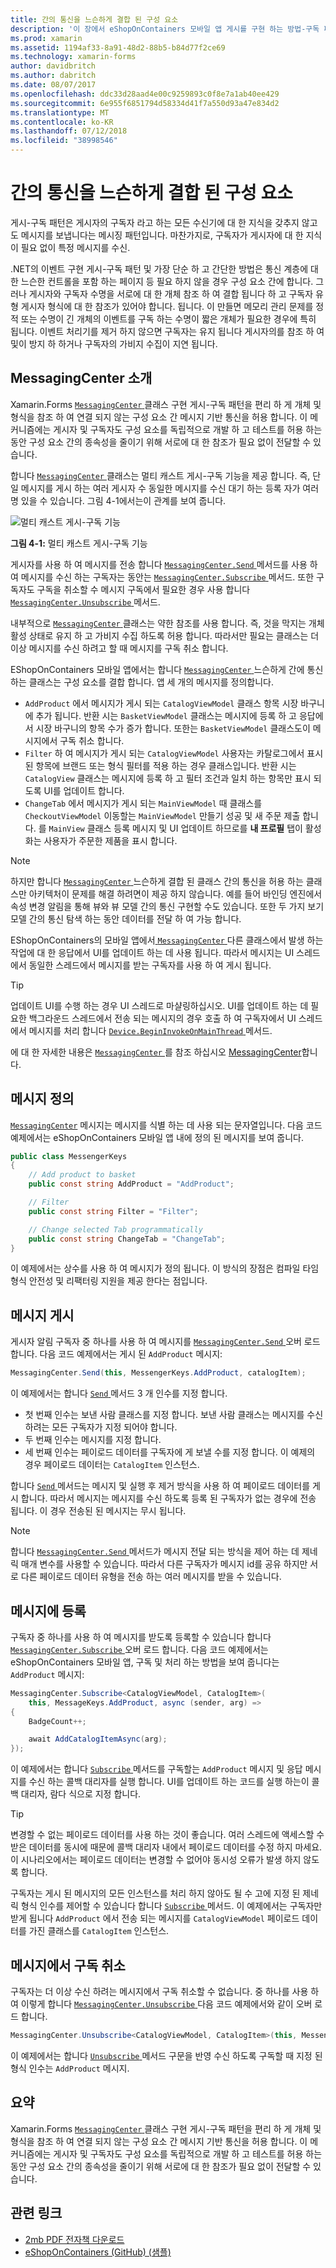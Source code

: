 ```yaml
---
title: 간의 통신을 느슨하게 결합 된 구성 요소
description: '이 장에서 eShopOnContainers 모바일 앱 게시를 구현 하는 방법-구독 패턴을 편리 하 게 개체 및 형식을 참조 하 여 연결 되지 않는 구성 요소 간 메시지 기반 통신을 허용 '
ms.prod: xamarin
ms.assetid: 1194af33-8a91-48d2-88b5-b84d77f2ce69
ms.technology: xamarin-forms
author: davidbritch
ms.author: dabritch
ms.date: 08/07/2017
ms.openlocfilehash: ddc33d28aad4e00c9259893c0f8e7a1ab40ee429
ms.sourcegitcommit: 6e955f6851794d58334d41f7a550d93a47e834d2
ms.translationtype: MT
ms.contentlocale: ko-KR
ms.lasthandoff: 07/12/2018
ms.locfileid: "38998546"
---
```

# <a name="communicating-between-loosely-coupled-components"></a>간의 통신을 느슨하게 결합 된 구성 요소

게시-구독 패턴은 게시자의 구독자 라고 하는 모든 수신기에 대 한 지식을 갖추지 않고도 메시지를 보냅니다는 메시징 패턴입니다. 마찬가지로, 구독자가 게시자에 대 한 지식이 필요 없이 특정 메시지를 수신.

.NET의 이벤트 구현 게시-구독 패턴 및 가장 단순 하 고 간단한 방법은 통신 계층에 대 한 느슨한 컨트롤을 포함 하는 페이지 등 필요 하지 않을 경우 구성 요소 간에 합니다. 그러나 게시자와 구독자 수명을 서로에 대 한 개체 참조 하 여 결합 됩니다 하 고 구독자 유형 게시자 형식에 대 한 참조가 있어야 합니다. 됩니다. 이 만들면 메모리 관리 문제를 정적 또는 수명이 긴 개체의 이벤트를 구독 하는 수명이 짧은 개체가 필요한 경우에 특히 됩니다. 이벤트 처리기를 제거 하지 않으면 구독자는 유지 됩니다 게시자의를 참조 하 여 및이 방지 하 하거나 구독자의 가비지 수집이 지연 됩니다.

## <a name="introduction-to-messagingcenter"></a>MessagingCenter 소개

Xamarin.Forms [ `MessagingCenter` ](xref:Xamarin.Forms.MessagingCenter) 클래스 구현 게시-구독 패턴을 편리 하 게 개체 및 형식을 참조 하 여 연결 되지 않는 구성 요소 간 메시지 기반 통신을 허용 합니다. 이 메커니즘에는 게시자 및 구독자도 구성 요소를 독립적으로 개발 하 고 테스트를 허용 하는 동안 구성 요소 간의 종속성을 줄이기 위해 서로에 대 한 참조가 필요 없이 전달할 수 있습니다.

합니다 [ `MessagingCenter` ](xref:Xamarin.Forms.MessagingCenter) 클래스는 멀티 캐스트 게시-구독 기능을 제공 합니다. 즉, 단일 메시지를 게시 하는 여러 게시자 수 동일한 메시지를 수신 대기 하는 등록 자가 여러 명 있을 수 있습니다. 그림 4-1에서는이 관계를 보여 줍니다.

![](communicating-between-loosely-coupled-components-images/messagingcenter.png "멀티 캐스트 게시-구독 기능")

**그림 4-1:** 멀티 캐스트 게시-구독 기능

게시자를 사용 하 여 메시지를 전송 합니다 [ `MessagingCenter.Send` ](xref:Xamarin.Forms.MessagingCenter.Send*) 메서드를 사용 하 여 메시지를 수신 하는 구독자는 동안는 [ `MessagingCenter.Subscribe` ](xref:Xamarin.Forms.MessagingCenter.Subscribe*) 메서드. 또한 구독자도 구독을 취소할 수 메시지 구독에서 필요한 경우 사용 합니다 [ `MessagingCenter.Unsubscribe` ](xref:Xamarin.Forms.MessagingCenter.Unsubscribe*) 메서드.

내부적으로 [ `MessagingCenter` ](xref:Xamarin.Forms.MessagingCenter) 클래스는 약한 참조를 사용 합니다. 즉, 것을 막지는 개체 활성 상태로 유지 하 고 가비지 수집 하도록 허용 합니다. 따라서만 필요는 클래스는 더 이상 메시지를 수신 하려고 할 때 메시지를 구독 취소 합니다.

EShopOnContainers 모바일 앱에서는 합니다 [ `MessagingCenter` ](xref:Xamarin.Forms.MessagingCenter) 느슨하게 간에 통신 하는 클래스는 구성 요소를 결합 합니다. 앱 세 개의 메시지를 정의합니다.

-   `AddProduct` 에서 메시지가 게시 되는 `CatalogViewModel` 클래스 항목 시장 바구니에 추가 됩니다. 반환 시는 `BasketViewModel` 클래스는 메시지에 등록 하 고 응답에서 시장 바구니의 항목 수가 증가 합니다. 또한는 `BasketViewModel` 클래스도이 메시지에서 구독 취소 합니다.
-   `Filter` 하 여 메시지가 게시 되는 `CatalogViewModel` 사용자는 카탈로그에서 표시 된 항목에 브랜드 또는 형식 필터를 적용 하는 경우 클래스입니다. 반환 시는 `CatalogView` 클래스는 메시지에 등록 하 고 필터 조건과 일치 하는 항목만 표시 되도록 UI를 업데이트 합니다.
-   `ChangeTab` 에서 메시지가 게시 되는 `MainViewModel` 때 클래스를 `CheckoutViewModel` 이동할는 `MainViewModel` 만들기 성공 및 새 주문 제출 합니다. 를 `MainView` 클래스 등록 메시지 및 UI 업데이트 하므로를 **내 프로필** 탭이 활성화는 사용자가 주문한 제품을 표시 합니다.

> [!NOTE]
> 하지만 합니다 [ `MessagingCenter` ](xref:Xamarin.Forms.MessagingCenter) 느슨하게 결합 된 클래스 간의 통신을 허용 하는 클래스만 아키텍처이 문제를 해결 하려면이 제공 하지 않습니다. 예를 들어 바인딩 엔진에서 속성 변경 알림을 통해 뷰와 뷰 모델 간의 통신 구현할 수도 있습니다. 또한 두 가지 보기 모델 간의 통신 탐색 하는 동안 데이터를 전달 하 여 가능 합니다.

EShopOnContainers의 모바일 앱에서[ `MessagingCenter` ](xref:Xamarin.Forms.MessagingCenter) 다른 클래스에서 발생 하는 작업에 대 한 응답에서 UI를 업데이트 하는 데 사용 됩니다. 따라서 메시지는 UI 스레드에서 동일한 스레드에서 메시지를 받는 구독자를 사용 하 여 게시 됩니다.

> [!TIP]
> 업데이트 UI를 수행 하는 경우 UI 스레드로 마샬링하십시오. UI를 업데이트 하는 데 필요한 백그라운드 스레드에서 전송 되는 메시지의 경우 호출 하 여 구독자에서 UI 스레드에서 메시지를 처리 합니다 [ `Device.BeginInvokeOnMainThread` ](xref:Xamarin.Forms.Device.BeginInvokeOnMainThread(System.Action)) 메서드.

에 대 한 자세한 내용은 [ `MessagingCenter` ](xref:Xamarin.Forms.MessagingCenter)를 참조 하십시오 [MessagingCenter](~/xamarin-forms/app-fundamentals/messaging-center.md)합니다.

## <a name="defining-a-message"></a>메시지 정의

[`MessagingCenter`](xref:Xamarin.Forms.MessagingCenter) 메시지는 메시지를 식별 하는 데 사용 되는 문자열입니다. 다음 코드 예제에서는 eShopOnContainers 모바일 앱 내에 정의 된 메시지를 보여 줍니다.

```csharp
public class MessengerKeys  
{  
    // Add product to basket  
    public const string AddProduct = "AddProduct";  

    // Filter  
    public const string Filter = "Filter";  

    // Change selected Tab programmatically  
    public const string ChangeTab = "ChangeTab";  
}
```

이 예제에서는 상수를 사용 하 여 메시지가 정의 됩니다. 이 방식의 장점은 컴파일 타임 형식 안전성 및 리팩터링 지원을 제공 한다는 점입니다.

## <a name="publishing-a-message"></a>메시지 게시

게시자 알림 구독자 중 하나를 사용 하 여 메시지를 [ `MessagingCenter.Send` ](xref:Xamarin.Forms.MessagingCenter.Send*) 오버 로드 합니다. 다음 코드 예제에서는 게시 된 `AddProduct` 메시지:

```csharp
MessagingCenter.Send(this, MessengerKeys.AddProduct, catalogItem);
```

이 예제에서는 합니다 [ `Send` ](xref:Xamarin.Forms.MessagingCenter.Send*) 메서드 3 개 인수를 지정 합니다.

-   첫 번째 인수는 보낸 사람 클래스를 지정 합니다. 보낸 사람 클래스는 메시지를 수신 하려는 모든 구독자가 지정 되어야 합니다.
-   두 번째 인수는 메시지를 지정 합니다.
-   세 번째 인수는 페이로드 데이터를 구독자에 게 보낼 수를 지정 합니다. 이 예제의 경우 페이로드 데이터는 `CatalogItem` 인스턴스.

합니다 [ `Send` ](xref:Xamarin.Forms.MessagingCenter.Send*) 메서드는 메시지 및 실행 후 제거 방식을 사용 하 여 페이로드 데이터를 게시 합니다. 따라서 메시지는 메시지를 수신 하도록 등록 된 구독자가 없는 경우에 전송 됩니다. 이 경우 전송된 된 메시지는 무시 됩니다.

> [!NOTE]
> 합니다 [ `MessagingCenter.Send` ](xref:Xamarin.Forms.MessagingCenter.Send*) 메서드가 메시지 전달 되는 방식을 제어 하는 데 제네릭 매개 변수를 사용할 수 있습니다. 따라서 다른 구독자가 메시지 id를 공유 하지만 서로 다른 페이로드 데이터 유형을 전송 하는 여러 메시지를 받을 수 있습니다.

## <a name="subscribing-to-a-message"></a>메시지에 등록

구독자 중 하나를 사용 하 여 메시지를 받도록 등록할 수 있습니다 합니다 [ `MessagingCenter.Subscribe` ](xref:Xamarin.Forms.MessagingCenter.Subscribe*) 오버 로드 합니다. 다음 코드 예제에서는 eShopOnContainers 모바일 앱, 구독 및 처리 하는 방법을 보여 줍니다는 `AddProduct` 메시지:

```csharp
MessagingCenter.Subscribe<CatalogViewModel, CatalogItem>(  
    this, MessageKeys.AddProduct, async (sender, arg) =>  
{  
    BadgeCount++;  

    await AddCatalogItemAsync(arg);  
});
```

이 예제에서는 합니다 [ `Subscribe` ](xref:Xamarin.Forms.MessagingCenter.Subscribe*) 메서드를 구독할는 `AddProduct` 메시지 및 응답 메시지를 수신 하는 콜백 대리자를 실행 합니다. UI를 업데이트 하는 코드를 실행 하는이 콜백 대리자, 람다 식으로 지정 합니다.

> [!TIP]
> 변경할 수 없는 페이로드 데이터를 사용 하는 것이 좋습니다. 여러 스레드에 액세스할 수 받은 데이터를 동시에 때문에 콜백 대리자 내에서 페이로드 데이터를 수정 하지 마세요. 이 시나리오에서는 페이로드 데이터는 변경할 수 없어야 동시성 오류가 발생 하지 않도록 합니다.

구독자는 게시 된 메시지의 모든 인스턴스를 처리 하지 않아도 될 수 고에 지정 된 제네릭 형식 인수를 제어할 수 있습니다 합니다 [ `Subscribe` ](xref:Xamarin.Forms.MessagingCenter.Subscribe*) 메서드. 이 예제에서는 구독자만 받게 됩니다 `AddProduct` 에서 전송 되는 메시지를 `CatalogViewModel` 페이로드 데이터를 가진 클래스를 `CatalogItem` 인스턴스.

## <a name="unsubscribing-from-a-message"></a>메시지에서 구독 취소

구독자는 더 이상 수신 하려는 메시지에서 구독 취소할 수 없습니다. 중 하나를 사용 하 여 이렇게 합니다 [ `MessagingCenter.Unsubscribe` ](xref:Xamarin.Forms.MessagingCenter.Unsubscribe*) 다음 코드 예제에서와 같이 오버 로드 합니다.

```csharp
MessagingCenter.Unsubscribe<CatalogViewModel, CatalogItem>(this, MessengerKeys.AddProduct);
```

이 예제에서는 합니다 [ `Unsubscribe` ](xref:Xamarin.Forms.MessagingCenter.Unsubscribe*) 메서드 구문을 반영 수신 하도록 구독할 때 지정 된 형식 인수는 `AddProduct` 메시지.

## <a name="summary"></a>요약

Xamarin.Forms [ `MessagingCenter` ](xref:Xamarin.Forms.MessagingCenter) 클래스 구현 게시-구독 패턴을 편리 하 게 개체 및 형식을 참조 하 여 연결 되지 않는 구성 요소 간 메시지 기반 통신을 허용 합니다. 이 메커니즘에는 게시자 및 구독자도 구성 요소를 독립적으로 개발 하 고 테스트를 허용 하는 동안 구성 요소 간의 종속성을 줄이기 위해 서로에 대 한 참조가 필요 없이 전달할 수 있습니다.


## <a name="related-links"></a>관련 링크

- [2mb PDF 전자책 다운로드](https://aka.ms/xamarinpatternsebook)
- [eShopOnContainers (GitHub) (샘플)](https://github.com/dotnet-architecture/eShopOnContainers)
